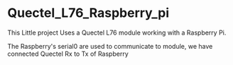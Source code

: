 # Quectel_L76_Raspberry_pi
This Little project Uses a Quectel L76 module working with a Raspberry Pi.

The Raspberry's serial0 are used to communicate to module, we have connected Quectel Rx to Tx of Raspberry 
